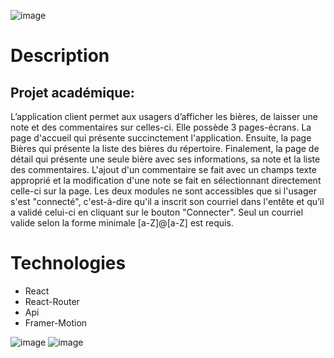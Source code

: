 ![image](https://user-images.githubusercontent.com/39746523/213231414-2e046960-91c9-4428-a535-7666e9264072.png)


# Description
## Projet académique:
L’application client permet aux usagers d’afficher les bières, de laisser une note et des commentaires sur celles-ci.
Elle possède 3 pages-écrans. La page d'accueil qui présente succinctement l'application. Ensuite, la page Bières
qui présente la liste des bières du répertoire. Finalement, la page de détail qui présente une seule bière avec ses
informations, sa note et la liste des commentaires. L'ajout d'un commentaire se fait avec un champs texte
approprié et la modification d'une note se fait en sélectionnant directement celle-ci sur la page. Les deux modules
ne sont accessibles que si l'usager s'est "connecté", c'est-à-dire qu'il a inscrit son courriel dans l'entête et qu’il a
validé celui-ci en cliquant sur le bouton "Connecter". Seul un courriel valide selon la forme minimale [a-Z]@[a-Z]
est requis. 

# Technologies
- React
- React-Router 
- Api
- Framer-Motion

![image](https://user-images.githubusercontent.com/39746523/213233010-5b4814ae-152b-4883-a051-c6d7b36e1cdc.png)
![image](https://user-images.githubusercontent.com/39746523/213233773-bde86e05-c963-417e-a455-f75279c4da0e.png)
